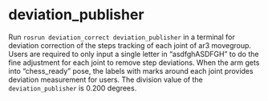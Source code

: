 # deviation_publisher
Run `rosrun deviation_correct deviation_publisher` in a terminal for deviation correction of the steps tracking of each joint of ar3 movegroup.
Users are required to only input a single letter in “asdfghASDFGH” to do the fine adjustment for each joint to remove step deviations. 
When the arm gets into “chess_ready” pose, the labels with marks around each joint provides deviation measurement for users. The division value of the `deviation_publisher` is 0.200 degrees.
